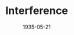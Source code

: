 ---
title: Interference
date: 1935-05-21
closing_date:
layout: productions
playbill:
Theatre: Theatre Jacksonville
cast:
- Mrs. Barme: Beth Blair
- Fred: Bob Stoy
- Al. Lavery: Clyde Harris
- Joseph Craghurst: Drummond Paul
- Philip Voaze: E.S. Beauchamp-Nobbs
- Childers: Eugene LeaMond
- Inspector Haines: George W. Simmons, Jr.
- Sir John Marlay, M.D.: Lawrence Case
- Deborah Kane: Lydia Fabian
- Barbara: Mildred Denton
- Mrs. Florence Rooke: Mrs. Genevieve Kenly
- Douglas Helder: Neal Tyler, Jr.
- Faith Marlay: Pauline Entenza
- Dr. Puttock: William Frances Courtney
crew:
- Director:
  - Ralph W. Cooper, Jr.
---